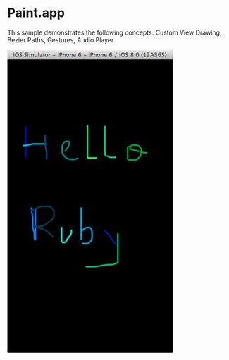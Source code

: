Paint.app
=========

This sample demonstrates the following concepts: Custom View Drawing, Bezier Paths, Gestures, Audio Player.

![ScreenShot](screenshot.png)
